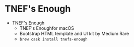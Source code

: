 # TNEF's Enough
- [TNEF's Enough](https://www.joshjacob.com/mac-development/tnef.php)
  -  TNEF's Enoughfor macOS
  - Bootstrap HTML template and UI kit by Medium Rare
  - `brew cask install tnefs-enough`
